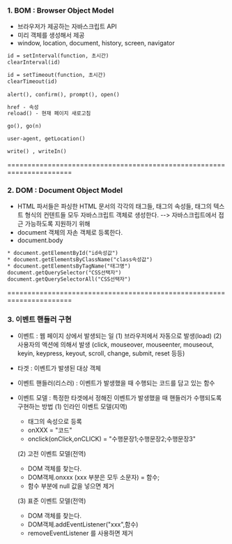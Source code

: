 ### 1. BOM : Browser Object Model

* 브라우저가 제공하는 자바스크립트 API
* 미리 객체를 생성해서 제공
* window, location, document, history, screen, navigator

```html
id = setInterval(function, 초시간)
clearInterval(id)

id = setTimeout(function, 초시간)
clearTimeout(id)
 
alert(), confirm(), prompt(), open()

href - 속성
reload() - 현재 페이지 새로고침

go(), go(n)

user-agent, getLocation()

write() , writeIn()
```

======================================================================

### 2. DOM : Document Object Model

* HTML 파서들은 파싱한 HTML 문서의 각각의 태그들, 태그의 속성들, 태그의 텍스트 형식의 컨텐트들 모두 자바스크립트 객체로 생성한다.
  --> 자바스크립트에서 접근 가능하도록 지원하기 위해
* document 객체의 자손 객체로 등록한다.
* document.body

```html
* document.getElementById("id속성값")
* document.getElementsByClassName("class속성값")
* document.getElementsByTagName("태그명")
document.getQuerySelector("CSS선택자")
document.getQuerySelectorAll("CSS선택자")
```
======================================================================

### 3. 이벤트 핸들러 구현

* 이벤트 : 웹 페이지 상에서 발생되는 일
  (1) 브라우저에서 자동으로 발생(load)
  (2) 사용자의 액션에 의해서 발생
      (click, mouseover, mouseenter, mouseout, keyin, keypress, keyout, scroll, change, submit, 	reset 등등)
  
* 타겟 : 이벤트가 발생된 대상 객체

* 이벤트 핸들러(리스러) : 이벤트가 발생했을 때 수행되는 코드를 담고 있는 함수

* 이벤트 모델 : 특정한 타겟에서 정해진 이벤트가 발생했을 때 핸들러가 수행되도록 구현하는 방법
  (1) 인라인 이벤트 모델(지역)
  
  * 태그의 속성으로 등록
  * onXXX = "코드"
  * onclick(onClick,onCLICK) = "수행문장1;수행문장2;수행문장3"
  
  (2) 고전 이벤트 모델(전역)
  
  * DOM 객체를 찾는다.
  * DOM객체.onxxx (xxx 부분은 모두 소문자) = 함수; 
  * 함수 부분에 null 값을 넣으면 제거
  
  (3) 표준 이벤트 모델(전역)
  
  * DOM 객체를 찾는다.
  * DOM객체.addEventListener("xxx",함수)
  * removeEventListener 를 사용하면 제거

